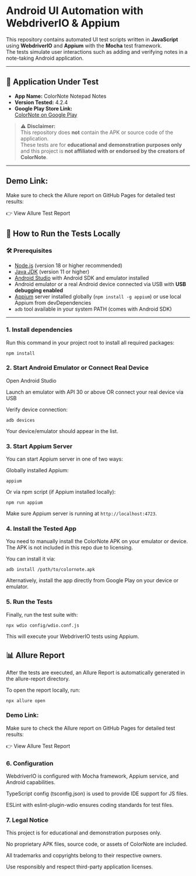 # Android UI Automation with WebdriverIO & Appium

This repository contains automated UI test scripts written in **JavaScript** using **WebdriverIO** and **Appium** with the **Mocha** test framework.  
The tests simulate user interactions such as adding and verifying notes in a note-taking Android application.

---

## 📱 Application Under Test

- **App Name:** ColorNote Notepad Notes  
- **Version Tested:** 4.2.4  
- **Google Play Store Link:**  
  [ColorNote on Google Play](https://play.google.com/store/apps/details?id=com.socialnmobile.dictapps.notepad.color.note)

> ⚠️ **Disclaimer:**  
> This repository does **not** contain the APK or source code of the application.  
> These tests are for **educational and demonstration purposes only** and this project is **not affiliated with or endorsed by the creators of ColorNote**.

---

## Demo Link:
Make sure to check the Allure report on GitHub Pages for detailed test results:

👉 View Allure Test Report

## 🚀 How to Run the Tests Locally

### 🛠 Prerequisites

- [Node.js](https://nodejs.org/) (version 18 or higher recommended)  
- [Java JDK](https://adoptopenjdk.net/) (version 11 or higher)  
- [Android Studio](https://developer.android.com/studio) with Android SDK and emulator installed  
- Android emulator or a real Android device connected via USB with **USB debugging enabled**  
- [Appium](https://appium.io/) server installed globally (`npm install -g appium`) or use local Appium from devDependencies  
- `adb` tool available in your system PATH (comes with Android SDK)  

---

### 1. Install dependencies

Run this command in your project root to install all required packages:

`npm install`


### 2. Start Android Emulator or Connect Real Device
Open Android Studio

Launch an emulator with API 30 or above OR connect your real device via USB

Verify device connection:

`adb devices`

Your device/emulator should appear in the list.


### 3. Start Appium Server
You can start Appium server in one of two ways:

Globally installed Appium:

`appium`

Or via npm script (if Appium installed locally):

`npm run appium`

Make sure Appium server is running at `http://localhost:4723`.

### 4. Install the Tested App
You need to manually install the ColorNote APK on your emulator or device. The APK is not included in this repo due to licensing.

You can install it via:

`adb install /path/to/colornote.apk`

Alternatively, install the app directly from Google Play on your device or emulator.

### 5. Run the Tests
Finally, run the test suite with:

`npx wdio config/wdio.conf.js`

This will execute your WebdriverIO tests using Appium.

## 📊 Allure Report
After the tests are executed, an Allure Report is automatically generated in the allure-report directory.

To open the report locally, run:

`npx allure open`

### Demo Link:
Make sure to check the Allure report on GitHub Pages for detailed test results:

👉 View Allure Test Report

### 6. Configuration
WebdriverIO is configured with Mocha framework, Appium service, and Android capabilities.

TypeScript config (tsconfig.json) is used to provide IDE support for JS files.

ESLint with eslint-plugin-wdio ensures coding standards for test files.

### 7. Legal Notice
This project is for educational and demonstration purposes only.

No proprietary APK files, source code, or assets of ColorNote are included.

All trademarks and copyrights belong to their respective owners.

Use responsibly and respect third-party application licenses.
